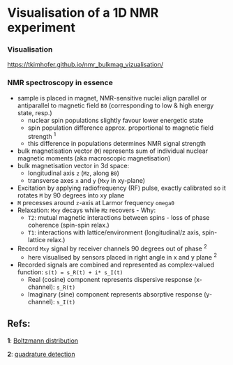 # Visualisation of a 1D NMR experiment

### Visualisation

https://tkimhofer.github.io/nmr_bulkmag_vizualisation/

### NMR spectroscopy in essence
- sample is placed in magnet, NMR-sensitive nuclei align parallel or antiparallel to magnetic field `B0` (corresponding to low & high energy state, resp.)
  - nuclear spin populations slightly favour lower energetic state
  - spin population difference approx. proportional to magnetic field strength <sup id="boltz">1</sup>
  - this difference in populations determines NMR signal strength
- bulk magnetisation vector (`M`) represents sum of individual nuclear magnetic moments (aka macroscopic magnetisation)
- bulk magnetisation vector in 3d space:
  - longitudinal axis `z` (`Mz`, along `B0`)
  - transverse axes `x` and `y` (`Mxy` in xy-plane)
- Excitation by applying radiofrequency (RF) pulse, exactly calibrated so it rotates `M` by 90 degrees into xy plane
- `M` precesses around `z`-axis at Larmor frequency `omega0`
- Relaxation: `Mxy` decays while `Mz` recovers - Why:
  - `T2`: mutual magnetic interactions between spins - loss of phase coherence (spin-spin relax.)
  - `T1`: interactions with lattice/environment (longitudinal/z axis, spin-lattice relax.)
- Record `Mxy` signal by receiver channels 90 degrees out of phase <sup id="quad">2</sup>
  - here visualised by sensors placed in right angle in x and y plane <sup id="quad">2</sup>
- Recorded signals are combined and represented as complex-valued function: `s(t) = s_R(t) + i* s_I(t)` 
    - Real (cosine) component represents dispersive response (x-channel): `s_R(t)`
    - Imaginary (sine) component represents absorptive response (y-channel): `s_I(t)`


## Refs:

<b id="quad">1</b>: [Boltzmann distribution](https://magnetic-resonance.org/ch/02-03.html)

<b id="quad">2</b>: [quadrature detection](https://en.wikipedia.org/wiki/In-phase_and_quadrature_components)
